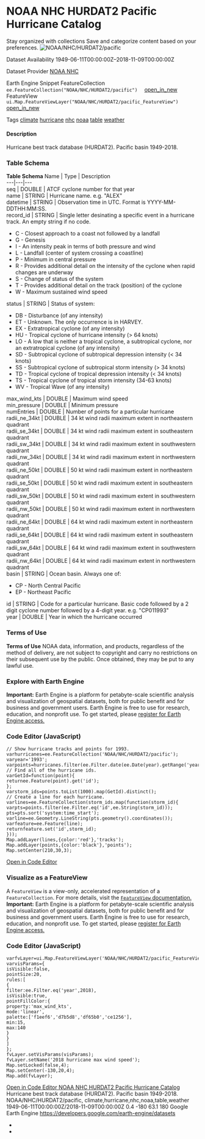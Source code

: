  
#  NOAA NHC HURDAT2 Pacific Hurricane Catalog 
Stay organized with collections  Save and categorize content based on your preferences. 
![NOAA/NHC/HURDAT2/pacific](https://developers.google.com/earth-engine/datasets/images/NOAA/NOAA_NHC_HURDAT2_pacific_sample.png) 

Dataset Availability
    1949-06-11T00:00:00Z–2018-11-09T00:00:00Z 

Dataset Provider
     [ NOAA NHC ](https://www.nhc.noaa.gov/data/) 

Earth Engine Snippet
     FeatureCollection `    ee.FeatureCollection("NOAA/NHC/HURDAT2/pacific")   ` [ open_in_new ](https://code.earthengine.google.com/?scriptPath=Examples:Datasets/NOAA/NOAA_NHC_HURDAT2_pacific)      FeatureView  `    ui.Map.FeatureViewLayer("NOAA/NHC/HURDAT2/pacific_FeatureView")   ` [ open_in_new ](https://code.earthengine.google.com/?scriptPath=Examples:Datasets/NOAA/NOAA_NHC_HURDAT2_pacific_FeatureView) 

Tags
     [climate](https://developers.google.com/earth-engine/datasets/tags/climate) [hurricane](https://developers.google.com/earth-engine/datasets/tags/hurricane) [nhc](https://developers.google.com/earth-engine/datasets/tags/nhc) [noaa](https://developers.google.com/earth-engine/datasets/tags/noaa) [table](https://developers.google.com/earth-engine/datasets/tags/table) [weather](https://developers.google.com/earth-engine/datasets/tags/weather)
#### Description
Hurricane best track database (HURDAT2).
Pacific basin 1949-2018.
### Table Schema
**Table Schema**
Name | Type | Description  
---|---|---  
seq | DOUBLE | ATCF cyclone number for that year  
name | STRING | Hurricane name. e.g. "ALEX"  
datetime | STRING | Observation time in UTC. Format is YYYY-MM-DDTHH:MM:SS.  
record_id | STRING | Single letter desinating a specific event in a hurricane track. An empty string if no code.
  * C - Closest approach to a coast not followed by a landfall
  * G - Genesis
  * I - An intensity peak in terms of both pressure and wind
  * L - Landfall (center of system crossing a coastline)
  * P - Minimum in central pressure
  * R - Provides additional detail on the intensity of the cyclone when rapid changes are underway
  * S - Change of status of the system
  * T - Provides additional detail on the track (position) of the cyclone
  * W - Maximum sustained wind speed

  
status | STRING | Status of system:
  * DB - Disturbance (of any intensity)
  * ET - Unknown. The only occurrence is in HARVEY.
  * EX - Extratropical cyclone (of any intensity)
  * HU - Tropical cyclone of hurricane intensity (> 64 knots)
  * LO - A low that is neither a tropical cyclone, a subtropical cyclone, nor an extratropical cyclone (of any intensity)
  * SD - Subtropical cyclone of subtropical depression intensity (< 34 knots)
  * SS - Subtropical cyclone of subtropical storm intensity (> 34 knots)
  * TD - Tropical cyclone of tropical depression intensity (< 34 knots)
  * TS - Tropical cyclone of tropical storm intensity (34-63 knots)
  * WV - Tropical Wave (of any intensity)

  
max_wind_kts | DOUBLE | Maximum wind speed  
min_pressure | DOUBLE | Minimum pressure  
numEntries | DOUBLE | Number of points for a particular hurricane  
radii_ne_34kt | DOUBLE | 34 kt wind radii maximum extent in northeastern quadrant  
radii_se_34kt | DOUBLE | 34 kt wind radii maximum extent in southeastern quadrant  
radii_sw_34kt | DOUBLE | 34 kt wind radii maximum extent in southwestern quadrant  
radii_nw_34kt | DOUBLE | 34 kt wind radii maximum extent in northwestern quadrant  
radii_ne_50kt | DOUBLE | 50 kt wind radii maximum extent in northeastern quadrant  
radii_se_50kt | DOUBLE | 50 kt wind radii maximum extent in southeastern quadrant  
radii_sw_50kt | DOUBLE | 50 kt wind radii maximum extent in southwestern quadrant  
radii_nw_50kt | DOUBLE | 50 kt wind radii maximum extent in northwestern quadrant  
radii_ne_64kt | DOUBLE | 64 kt wind radii maximum extent in northeastern quadrant  
radii_se_64kt | DOUBLE | 64 kt wind radii maximum extent in southeastern quadrant  
radii_sw_64kt | DOUBLE | 64 kt wind radii maximum extent in southwestern quadrant  
radii_nw_64kt | DOUBLE | 64 kt wind radii maximum extent in northwestern quadrant  
basin | STRING | Ocean basin. Always one of:
  * CP - North Central Pacific
  * EP - Northeast Pacific

  
id | STRING | Code for a particular hurricane. Basic code followed by a 2 digit cyclone number followed by a 4-digit year. e.g. "CP011993"  
year | DOUBLE | Year in which the hurricane occurred  
### Terms of Use
**Terms of Use**
NOAA data, information, and products, regardless of the method of delivery, are not subject to copyright and carry no restrictions on their subsequent use by the public. Once obtained, they may be put to any lawful use.
### Explore with Earth Engine
**Important:** Earth Engine is a platform for petabyte-scale scientific analysis and visualization of geospatial datasets, both for public benefit and for business and government users. Earth Engine is free to use for research, education, and nonprofit use. To get started, please [register for Earth Engine access.](https://console.cloud.google.com/earth-engine)
### Code Editor (JavaScript)
```
// Show hurricane tracks and points for 1993.
varhurricanes=ee.FeatureCollection('NOAA/NHC/HURDAT2/pacific');
varyear='1993';
varpoints=hurricanes.filter(ee.Filter.date(ee.Date(year).getRange('year')));
// Find all of the hurricane ids.
varGetId=function(point){
returnee.Feature(point).get('id');
};
varstorm_ids=points.toList(1000).map(GetId).distinct();
// Create a line for each hurricane.
varlines=ee.FeatureCollection(storm_ids.map(function(storm_id){
varpts=points.filter(ee.Filter.eq('id',ee.String(storm_id)));
pts=pts.sort('system:time_start');
varline=ee.Geometry.LineString(pts.geometry().coordinates());
varfeature=ee.Feature(line);
returnfeature.set('id',storm_id);
}));
Map.addLayer(lines,{color:'red'},'tracks');
Map.addLayer(points,{color:'black'},'points');
Map.setCenter(210,30,3);
```
[ Open in Code Editor ](https://code.earthengine.google.com/?scriptPath=Examples:Datasets/NOAA/NOAA_NHC_HURDAT2_pacific)
### Visualize as a FeatureView
A `FeatureView` is a view-only, accelerated representation of a `FeatureCollection`. For more details, visit the [ `FeatureView` documentation. ](https://developers.google.com/earth-engine/guides/featureview_overview)
**Important:** Earth Engine is a platform for petabyte-scale scientific analysis and visualization of geospatial datasets, both for public benefit and for business and government users. Earth Engine is free to use for research, education, and nonprofit use. To get started, please [register for Earth Engine access.](https://console.cloud.google.com/earth-engine)
### Code Editor (JavaScript)
```
varfvLayer=ui.Map.FeatureViewLayer('NOAA/NHC/HURDAT2/pacific_FeatureView');
varvisParams={
isVisible:false,
pointSize:20,
rules:[
{
filter:ee.Filter.eq('year',2018),
isVisible:true,
pointFillColor:{
property:'max_wind_kts',
mode:'linear',
palette:['f1eef6','d7b5d8','df65b0','ce1256'],
min:15,
max:140
}
}
]
};
fvLayer.setVisParams(visParams);
fvLayer.setName('2018 hurricane max wind speed');
Map.setLocked(false,4);
Map.setCenter(-130,20,4);
Map.add(fvLayer);
```
[ Open in Code Editor ](https://code.earthengine.google.com/?scriptPath=Examples:Datasets/NOAA/NOAA_NHC_HURDAT2_pacific_FeatureView)
[ NOAA NHC HURDAT2 Pacific Hurricane Catalog ](https://developers.google.com/earth-engine/datasets/catalog/NOAA_NHC_HURDAT2_pacific)
Hurricane best track database (HURDAT2). Pacific basin 1949-2018.
NOAA/NHC/HURDAT2/pacific, climate,hurricane,nhc,noaa,table,weather 
1949-06-11T00:00:00Z/2018-11-09T00:00:00Z
0.4 -180 63.1 180 
Google Earth Engine
https://developers.google.com/earth-engine/datasets
  * [ ](https://doi.org/https://www.nhc.noaa.gov/data/)
  * [ ](https://doi.org/https://developers.google.com/earth-engine/datasets/catalog/NOAA_NHC_HURDAT2_pacific)


